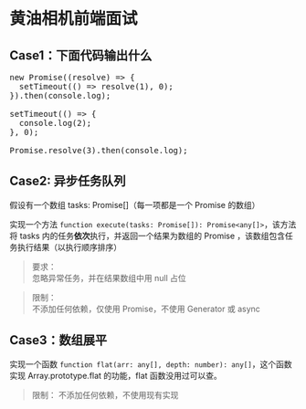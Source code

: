 # 黄油相机前端面试

## Case1：下面代码输出什么

<pre>
new Promise((resolve) => {
  setTimeout(() => resolve(1), 0);
}).then(console.log);

setTimeout(() => {
  console.log(2);
}, 0);

Promise.resolve(3).then(console.log);
</pre>


## Case2: 异步任务队列

假设有一个数组 tasks: Promise[]（每一项都是一个 Promise 的数组）

实现一个方法 `function execute(tasks: Promise[]): Promise<any[]>`，该方法将 tasks 内的任务**依次**执行，并返回一个结果为数组的 Promise ，该数组包含任务执行结果（以执行顺序排序）

>要求：  
>忽略异常任务，并在结果数组中用 null 占位 

>限制：  
>不添加任何依赖，仅使用 Promise，不使用 Generator 或 async

## Case3：数组展平

实现一个函数 `function flat(arr: any[], depth: number): any[]`，这个函数实现 Array.prototype.flat 的功能，flat 函数没用过可以查。

>限制：
>不添加任何依赖，不使用现有实现
